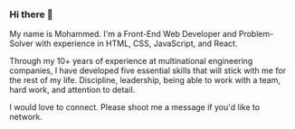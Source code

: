 ### Hi there 👋

My name is Mohammed. I'm a Front-End Web Developer and Problem-Solver with experience in HTML, CSS, JavaScript, and React.

Through my 10+ years of experience at multinational engineering companies, I have developed five essential skills that will stick with me for the rest of my life. Discipline, leadership, being able to work with a team, hard work, and attention to detail.

I would love to connect. Please shoot me a message if you'd like to network.
